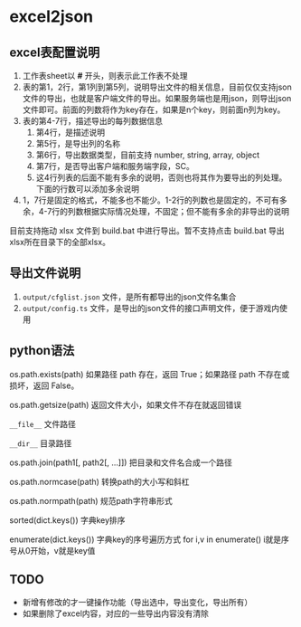 # excel2json

## excel表配置说明

1. 工作表sheet以 **#** 开头，则表示此工作表不处理
2. 表的第1，2行，第1列到第5列，说明导出文件的相关信息，目前仅仅支持json文件的导出，也就是客户端文件的导出。如果服务端也是用json，则导出json文件即可。前面的列数将作为key存在，如果是n个key，则前面n列为key。
3. 表的第4-7行，描述导出的每列数据信息
    1. 第4行，是描述说明
    2. 第5行，是导出列的名称
    3. 第6行，导出数据类型，目前支持 number, string, array, object
    4. 第7行，是否导出客户端和服务端字段，SC。
    5. 这4行列表的后面不能有多余的说明，否则也将其作为要导出的列处理。下面的行数可以添加多余说明
4. 1，7行是固定的格式，不能多也不能少。1-2行的列数也是固定的，不可有多余，4-7行的列数根据实际情况处理，不固定；但不能有多余的非导出的说明

目前支持拖动 xlsx 文件到 build.bat 中进行导出。暂不支持点击 build.bat 导出xlsx所在目录下的全部xlsx。

## 导出文件说明

1. `output/cfglist.json` 文件，是所有都导出的json文件名集合
2. `output/config.ts` 文件，是导出的json文件的接口声明文件，便于游戏内使用

## python语法

os.path.exists(path) 如果路径 path 存在，返回 True；如果路径 path 不存在或损坏，返回 False。

os.path.getsize(path) 返回文件大小，如果文件不存在就返回错误

`__file__` 文件路径

`__dir__` 目录路径

os.path.join(path1[, path2[, ...]])	把目录和文件名合成一个路径

os.path.normcase(path) 转换path的大小写和斜杠

os.path.normpath(path)	规范path字符串形式

sorted(dict.keys())  字典key排序

enumerate(dict.keys()) 字典key的序号遍历方式  for i,v in enumerate() i就是序号从0开始，v就是key值

## TODO

- 新增有修改的才一键操作功能（导出选中，导出变化，导出所有）
- 如果删除了excel内容，对应的一些导出内容没有清除
